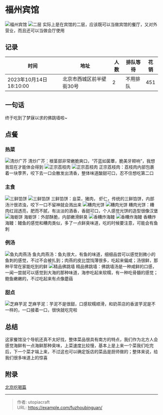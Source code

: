 # 福州宾馆

<!--more-->

![福州宾馆](福州宾馆.jpg)
![二层](二层.jpg)
实际上是在宾馆的二层，应该既可以当做宾馆的餐厅，又对外营业，而且还可以当做会厅使用

## 记录
| 时间                   | 地址                     | 人数 | 排队等待 | 花销 |
| ---------------------- | ------------------------ | ---- | -------- | ---- |
| 2023年10月14日18:10:00 | 北京市西城区前半壁街30号 | 2    | 不用排队 | 451  |

## 一句话
终于吃到了梦寐以求的佛跳墙啦~

## 点餐

### 热菜
![清炒广芥](清炒广芥.jpg)
清炒广芥：根茎部非常嫩脆爽口，“芥蓝如菌蕈，脆美牙颊响”，我想我现在才能体会得到
![正宗荔枝肉](正宗荔枝肉.jpg)
![正宗荔枝肉](正宗荔枝肉2.jpg)
正宗荔枝肉：荔枝肉内部包裹着一块荸荠，咬下去一口会散发出清香，整体味道酸甜可口，忍不住想吃第二口
### 主食
![三鲜馅饼](三鲜馅饼.jpg)
![三鲜馅饼](三鲜馅饼2.jpg)
三鲜馅饼：韭菜，猪肉， 虾仁，传统的三鲜馅饼，内部汤汁很浓浊，咬下一口不留神就会溅出来
![糟肉光饼](糟肉光饼&海蛎饼.jpg)
![糟肉光饼](糟肉光饼.jpg)
糟肉光饼：糟肉红润透亮，肥而不腻，有淡淡的酒香，香甜可口，个人感觉光饼的造型很像汉堡
![海蛎饼](海蛎饼2.jpg)
海蛎饼：外部酥脆，内部嫩滑鲜臭
![香糟炸海鳗](香糟炸海鳗.jpg)
![香糟炸海鳗](香糟炸海鳗2.jpg)
香糟炸海鳗：鳗鱼的感觉和糟肉类似，多了一点鲜臭味道，吃的时候要注意，可能会有鱼刺

### 例汤
![鱼丸肉燕汤](鱼丸肉燕汤.jpg)
鱼丸肉燕汤：鱼丸很大，有鱼的味道，细细品尝可以感觉到微小的鱼刺的感觉，不过不会被扎到；肉燕的皮比馄饨薄很多，吃起来偏咸；汤很鲜，那种平常在家能吃到的鲜
![精品佛跳墙](精品佛跳墙.jpg)
精品佛跳墙：佛跳墙汤是一种咸鲜的口感，一闻一尝就可以感觉到大海的那种味道，海参吃起来软糯，有一种吃骨髓的感觉；鲍鱼嫩嫩的，不过吃起来有点像蘑菇

### 甜点
![芝麻芋泥](芝麻芋泥.jpg)
芝麻芋泥：芋泥不是很甜，口感软糯顺滑，和奶茶店的香波芋泥是不一样的，一口接着一口，很快就吃完啦


## 总结
这家餐馆没个导航还真不太好找，整体菜品很具有南方的特点，我们作为北方人会感觉海鲜有一点海鲜那种臭味，上菜速度比较慢，基本上是上来一个菜我们吃完后，下一个菜才端上来，不过这也可以确定饭店的菜品是厨师做的；整体来说，给我们很多味道上的惊喜

## 附录
[北京吃喝篇](/life-in-beijing/#吃喝篇)

---

> 作者: utopiacraft  
> URL: https://example.com/fuzhoubinguan/  

